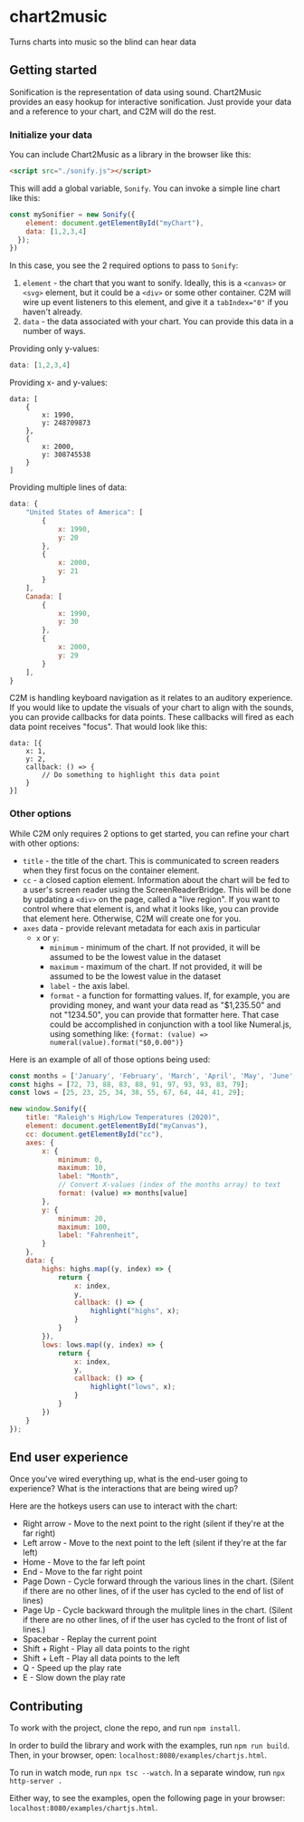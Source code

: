 # chart2music
Turns charts into music so the blind can hear data

## Getting started

Sonification is the representation of data using sound. Chart2Music provides an easy hookup for interactive sonification. Just provide your data and a reference to your chart, and C2M will do the rest.

### Initialize your data

You can include Chart2Music as a library in the browser like this:
```html
<script src="./sonify.js"></script>
```

This will add a global variable, `Sonify`. You can invoke a simple line chart like this:

```javascript
const mySonifier = new Sonify({
    element: document.getElementById("myChart"),
    data: [1,2,3,4]
  });
})
```

In this case, you see the 2 required options to pass to `Sonify`:
1. `element` - the chart that you want to sonify. Ideally, this is a `<canvas>` or `<svg>` element, but it could be a `<div>` or some other container. C2M will wire up event listeners to this element, and give it a `tabIndex="0"` if you haven't already.
2. `data` - the data associated with your chart. You can provide this data in a number of ways.

Providing only y-values:
```javascript
data: [1,2,3,4]
```

Providing x- and y-values:
```
data: [
    {
        x: 1990,
        y: 248709873
    },
    {
        x: 2000,
        y: 308745538
    }
]
```

Providing multiple lines of data:
```javascript
data: {
    "United States of America": [
        {
            x: 1990,
            y: 20
        },
        {
            x: 2000,
            y: 21
        }
    ],
    Canada: [
        {
            x: 1990,
            y: 30
        },
        {
            x: 2000,
            y: 29
        }
    ],
}
```

C2M is handling keyboard navigation as it relates to an auditory experience. If you would like to update the visuals of your chart to align with the sounds, you can provide callbacks for data points. These callbacks will fired as each data point receives "focus". That would look like this:

```
data: [{
    x: 1,
    y: 2,
    callback: () => {
        // Do something to highlight this data point
    }
}]
```

### Other options

While C2M only requires 2 options to get started, you can refine your chart with other options:

* `title` - the title of the chart. This is communicated to screen readers when they first focus on the container element.
* `cc` - a closed caption element. Information about the chart will be fed to a user's screen reader using the ScreenReaderBridge. This will be done by updating a `<div>` on the page, called a "live region". If you want to control where that element is, and what it looks like, you can provide that element here. Otherwise, C2M will create one for you.
* `axes` data - provide relevant metadata for each axis in particular
    * `x` or `y`:
        * `minimum` - minimum of the chart. If not provided, it will be assumed to be the lowest value in the dataset
        * `maximum` - maximum of the chart. If not provided, it will be assumed to be the lowest value in the dataset
        * `label` - the axis label.
        * `format` - a function for formatting values. If, for example, you are providing money, and want your data read as "$1,235.50" and not "1234.50", you can provide that formatter here. That case could be accomplished in conjunction with a tool like Numeral.js, using something like: `{format: (value) => numeral(value).format("$0,0.00")}`

Here is an example of all of those options being used:

```javascript
const months = ['January', 'February', 'March', 'April', 'May', 'June', 'July', 'August', 'September', 'October', 'November'];
const highs = [72, 73, 88, 83, 88, 91, 97, 93, 93, 83, 79];
const lows = [25, 23, 25, 34, 38, 55, 67, 64, 44, 41, 29];

new window.Sonify({
    title: "Raleigh's High/Low Temperatures (2020)",
    element: document.getElementById("myCanvas"),
    cc: document.getElementById("cc"),
    axes: {
        x: {
            minimum: 0,
            maximum: 10,
            label: "Month",
            // Convert X-values (index of the months array) to text
            format: (value) => months[value]
        },
        y: {
            minimum: 20,
            maximum: 100,
            label: "Fahrenheit",
        }
    },
    data: {
        highs: highs.map((y, index) => {
            return {
                x: index,
                y,
                callback: () => {
                    highlight("highs", x);
                }
            }
        }),
        lows: lows.map((y, index) => {
            return {
                x: index,
                y,
                callback: () => {
                    highlight("lows", x);
                }
            }
        })
    }
});
```

## End user experience

Once you've wired everything up, what is the end-user going to experience? What is the interactions that are being wired up?

Here are the hotkeys users can use to interact with the chart:
* Right arrow - Move to the next point to the right (silent if they're at the far right)
* Left arrow - Move to the next point to the left (silent if they're at the far left)
* Home - Move to the far left point
* End - Move to the far right point
* Page Down - Cycle forward through the various lines in the chart. (Silent if there are no other lines, of if the user has cycled to the end of list of lines)
* Page Up - Cycle backward through the mulitple lines in the chart. (Silent if there are no other lines, of if the user has cycled to the front of list of lines.)
* Spacebar - Replay the current point
* Shift + Right - Play all data points to the right
* Shift + Left - Play all data points to the left
* Q - Speed up the play rate
* E - Slow down the play rate

## Contributing

To work with the project, clone the repo, and run `npm install`.

In order to build the library and work with the examples, run `npm run build`. Then, in your browser, open: `localhost:8080/examples/chartjs.html`.

To run in watch mode, run `npx tsc --watch`. In a separate window, run `npx http-server .`

Either way, to see the examples, open the following page in your browser: `localhost:8080/examples/chartjs.html`.
